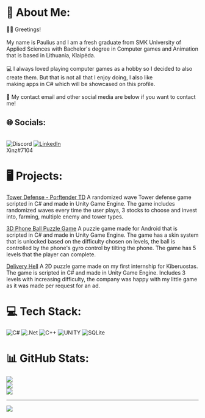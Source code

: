 # 💫 About Me:
👋🏻 Greetings!<br><br>My name is Paulius and I am a fresh graduate from SMK University of Applied Sciences with Bachelor's degree in Computer games and Animation that is based in Lithuania, Klaipėda.<br><br>💻 I always loved playing computer games as a hobby so I decided to also create them. But that is not all that I enjoy doing, I also like<br>making apps in C# which will be showcased on this profile.<br><br>💬 My contact email and other social media are below if you want to contact me! 


## 🌐 Socials:
<br>![Discord](https://img.shields.io/badge/Discord-%237289DA.svg?logo=discord&logoColor=white) [![LinkedIn](https://img.shields.io/badge/LinkedIn-%230077B5.svg?logo=linkedin&logoColor=white)](https://linkedin.com/in/paulius-jurgelis-5a1b3421a/) <br>
Xinz#7104
 
# 🖥️ Projects:

<a href="https://github.com/PaulJur/Tower-Defense" rel="nofollow">Tower Defense - Porftender TD</a>
A randomized wave Tower defense game scripted in C# and made in Unity Game Engine. The game includes randomized waves every time the user plays, 3 stocks to choose and invest into, farming, multiple enemy and tower types.

<a href="https://github.com/PaulJur/3D-Phone-Rolling-Ball-Puzzle" rel="nofollow">3D Phone Ball Puzzle Game</a>
A puzzle game made for Android that is scripted in C# and made in Unity Game Engine. The game has a skin system that is unlocked based on the difficulty chosen on levels, the ball is controlled by the phone's gyro control by tilting the phone. The game has 5 levels that the player can complete.

<a href="https://github.com/PaulJur/Delivery-Hell" rel="nofollow">Delivery Hell</a>
A 2D puzzle game made on my first internship for Kiberuostas. The game is scripted in C# and made in Unity Game Engine. Includes 3 levels with increasing difficulty, the company was happy with my little game as it was made per request for an ad.




# 💻 Tech Stack:
![C#](https://img.shields.io/badge/c%23-%23239120.svg?style=for-the-badge&logo=c-sharp&logoColor=white) ![.Net](https://img.shields.io/badge/.NET-5C2D91?style=for-the-badge&logo=.net&logoColor=white) ![C++](https://img.shields.io/badge/c++-%2300599C.svg?style=for-the-badge&logo=c%2B%2B&logoColor=white) ![UNITY](https://img.shields.io/badge/Unity-%2320232a.svg?style=for-the-badge&logo=unity&logoColor=white) ![SQLite](https://img.shields.io/badge/sqlite-%2307405e.svg?style=for-the-badge&logo=sqlite&logoColor=white)
# 📊 GitHub Stats:
![](https://github-readme-stats.vercel.app/api?username=PaulJur&theme=monokai&hide_border=false&include_all_commits=true&count_private=true)<br/>
![](https://github-readme-streak-stats.herokuapp.com/?user=PaulJur&theme=monokai&hide_border=false)<br/>
![](https://github-readme-stats.vercel.app/api/top-langs/?username=PaulJur&theme=monokai&hide_border=false&include_all_commits=true&count_private=true&layout=compact)

---
[![](https://visitcount.itsvg.in/api?id=PaulJur&icon=2&color=4)](https://visitcount.itsvg.in)

